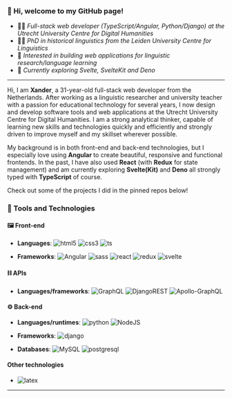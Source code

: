 ### 👋 Hi, welcome to my GitHub page!


* 👨‍💻 _Full-stack web developer (TypeScript/Angular, Python/Django) at the Utrecht University Centre for Digital Humanities_
* 👨‍🎓 _PhD in historical linguistics from the Leiden University Centre for Linguistics_
* 🔭 _Interested in building web applications for linguistic research/language learning_
* 🌱 _Currently exploring Svelte, SvelteKit and Deno_
  
---

Hi, I am **Xander**, a 31-year-old full-stack web developer from the Netherlands. After working as a linguistic researcher and university teacher with a passion for educational technology for several years, I now design and develop software tools and web applications at the Utrecht University Centre for Digital Humanities. I am a strong analytical thinker, capable of learning new skills and technologies quickly and efficiently and strongly driven to improve myself and my skillset wherever possible.

My background is in both front-end and back-end technologies, but I especially love using **Angular** to create beautiful, responsive and functional frontends. In the past, I have also used **React** (with **Redux** for state management) and am currently exploring **Svelte(Kit)** and **Deno** all strongly typed with **TypeScript** of course.

Check out some of the projects I did in the pinned repos below!

### 🔧 Tools and Technologies
  
#### 🖼️ Front-end

* **Languages**: ![html5](https://img.shields.io/badge/HTML5-E34F26?style=for-the-badge&logo=html5&logoColor=white) ![css3](https://img.shields.io/badge/CSS3-1572B6?style=for-the-badge&logo=css3&logoColor=white)  ![ts](https://img.shields.io/badge/TypeScript-007ACC?style=for-the-badge&logo=typescript&logoColor=white) 

* **Frameworks**: ![Angular](https://img.shields.io/badge/angular-%23DD0031.svg?style=for-the-badge&logo=angular&logoColor=white) ![sass](https://img.shields.io/badge/Sass-CC6699?style=for-the-badge&logo=sass&logoColor=white) ![react](https://img.shields.io/badge/React-20232A?style=for-the-badge&logo=react&logoColor=61DAFB) ![redux](https://img.shields.io/badge/Redux-593D88?style=for-the-badge&logo=redux&logoColor=white) ![svelte](https://img.shields.io/badge/Svelte-4A4A55?style=for-the-badge&logo=svelte&logoColor=FF3E00)

  
#### ⛓️ APIs

* **Languages/frameworks**: ![GraphQL](https://img.shields.io/badge/-GraphQL-E10098?style=for-the-badge&logo=graphql&logoColor=white) ![DjangoREST](https://img.shields.io/badge/DJANGO-REST-ff1709?style=for-the-badge&logo=django&logoColor=white&color=ff1709&labelColor=gray) ![Apollo-GraphQL](https://img.shields.io/badge/-ApolloGraphQL-311C87?style=for-the-badge&logo=apollo-graphql)

  
#### ⚙️ Back-end
  
* **Languages/runtimes**: ![python](https://img.shields.io/badge/Python-FFD43B?style=for-the-badge&logo=python&logoColor=darkgreen) ![NodeJS](https://img.shields.io/badge/node.js-6DA55F?style=for-the-badge&logo=node.js&logoColor=white)

* **Frameworks**: ![django](https://img.shields.io/badge/Django-092E20?style=for-the-badge&logo=django&logoColor=white)

* **Databases**: ![MySQL](https://img.shields.io/badge/mysql-%2300f.svg?style=for-the-badge&logo=mysql&logoColor=white) ![postgresql](https://img.shields.io/badge/PostgreSQL-316192?style=for-the-badge&logo=postgresql&logoColor=white)


#### Other technologies

* ![latex](https://img.shields.io/badge/LaTeX-47A141?style=for-the-badge&logo=LaTeX&logoColor=white)
                                                                                                   
---

<!--
**XanderVertegaal/XanderVertegaal** is a ✨ _special_ ✨ repository because its `README.md` (this file) appears on your GitHub profile.

Here are some ideas to get you started:

- 🔭 I’m currently working on ...
- 🌱 I’m currently learning ...
- 👯 I’m looking to collaborate on ...
- 🤔 I’m looking for help with ...
- 💬 Ask me about ...
- 📫 How to reach me: ...
- 😄 Pronouns: ...
- ⚡ Fun fact: ...
-->
